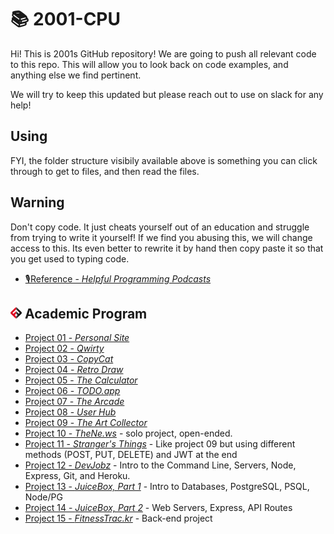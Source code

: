 # 📚 2001-CPU

Hi! This is 2001s GitHub repository! We are going to push all relevant code to this repo. This will allow you to look back on code examples, and anything else we find pertinent.

We will try to keep this updated but please reach out to use on slack for any help!

## Using

FYI, the folder structure visibily available above is something you can click through to get to files, and then read the files.

## Warning

Don't copy code. It just cheats yourself out of an education and struggle from trying to write it yourself! If we find you abusing this, we will change access to this. Its even better to rewrite it by hand then copy paste it so that you get used to typing code.

- [🎙️Reference - *Helpful Programming Podcasts*](reference/podcast-list.md)

## ![FSA](/logo.png) Academic Program
- [Project 01 - *Personal Site*](project_01)
- [Project 02 - *Qwirty*](project_02)
- [Project 03 - *CopyCat*](project_03)
- [Project 04 - *Retro Draw*](project_04)
- [Project 05 - *The Calculator*](project_05)
- [Project 06 - *TODO.app*](project_06)
- [Project 07 - *The Arcade*](project_07)
- [Project 08 - *User Hub*](project_08)
- [Project 09 - *The Art Collector*](project_09)
- [Project 10 - *TheNe.ws*](project_10) - solo project, open-ended.
- [Project 11 - *Stranger's Things*](project_11) - Like project 09 but using different methods (POST, PUT, DELETE) and JWT at the end
- [Project 12 - *DevJobz*](project_12) - Intro to the Command Line, Servers, Node, Express, Git, and Heroku.
- [Project 13 - *JuiceBox, Part 1*](project_13) - Intro to Databases, PostgreSQL, PSQL, Node/PG
- [Project 14 - *JuiceBox, Part 2*](project_14) - Web Servers, Express, API Routes
- [Project 15 - *FitnessTrac.kr*](project_15) - Back-end project
